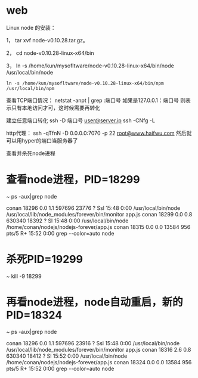 web
===

Linux node 的安装：

1， tar xvf node-v0.10.28.tar.gz。

2， cd node-v0.10.28-linux-x64/bin

3， ln -s /home/kun/mysofltware/node-v0.10.28-linux-x64/bin/node /usr/local/bin/node

    ln -s /home/kun/mysofltware/node-v0.10.28-linux-x64/bin/npm /usr/local/bin/npm
    
    

查看TCP端口情况：
netstat -anpt | grep :端口号
如果是127.0.0.1：端口号    则表示只有本地访问才可，这时候需要再转化

建立任意端口转化
ssh -D 端口号 user@server.ip
ssh -CNfg -L

http代理：
ssh -qTfnN -D 0.0.0.0:7070 -p 22 root@www.haifwu.com
然后就可以用hyper的端口当服务器了

查看并杀死node进程

# 查看node进程，PID=18299  
~ ps -aux|grep node

conan    18296  0.0  1.1 597696 23776 ?        Ssl  15:48   0:00 /usr/local/bin/node /usr/local/lib/node_modules/forever/bin/monitor app.js
conan    18299  0.0  0.8 630340 18392 ?        Sl   15:48   0:00 /usr/local/bin/node /home/conan/nodejs/nodejs-forever/app.js
conan    18315  0.0  0.0  13584   956 pts/5    R+   15:52   0:00 grep --color=auto node

# 杀死PID=19299
~ kill -9 18299

# 再看node进程，node自动重启，新的PID=18324  
~ ps -aux|grep node

conan    18296  0.0  1.1 597696 23916 ?        Ssl  15:48   0:00 /usr/local/bin/node /usr/local/lib/node_modules/forever/bin/monitor app.js
conan    18316  2.6  0.8 630340 18412 ?        Sl   15:52   0:00 /usr/local/bin/node /home/conan/nodejs/nodejs-forever/app.js
conan    18324  0.0  0.0  13584   956 pts/5    R+   15:52   0:00 grep --color=auto node
